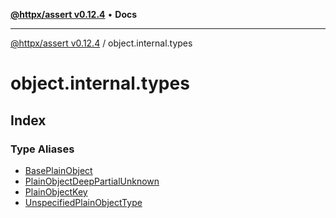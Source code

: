 [**@httpx/assert v0.12.4**](../README.md) • **Docs**

***

[@httpx/assert v0.12.4](../README.md) / object.internal.types

# object.internal.types

## Index

### Type Aliases

- [BasePlainObject](type-aliases/BasePlainObject.md)
- [PlainObjectDeepPartialUnknown](type-aliases/PlainObjectDeepPartialUnknown.md)
- [PlainObjectKey](type-aliases/PlainObjectKey.md)
- [UnspecifiedPlainObjectType](type-aliases/UnspecifiedPlainObjectType.md)
